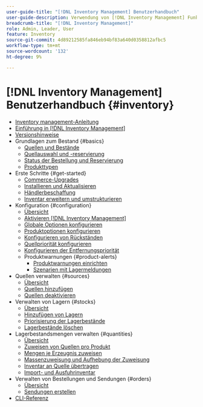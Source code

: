 ```yaml
---
user-guide-title: "[!DNL Inventory Management] Benutzerhandbuch"
user-guide-description: Verwendung von [!DNL Inventory Management] Funktionen zur Aufrechterhaltung der Verkaufsmengen und zur Abwicklung von Sendungen [!DNL Commerce] Bestellungen.
breadcrumb-title: "[!DNL Inventory Management]"
role: Admin, Leader, User
feature: Inventory
source-git-commit: 4d89212585fa846eb94bf83a640d0358812afbc5
workflow-type: tm+mt
source-wordcount: '132'
ht-degree: 9%

---
```



# [!DNL Inventory Management] Benutzerhandbuch {#inventory}

- [Inventory management-Anleitung](guide-overview.md)
- [Einführung in [!DNL Inventory Management]](introduction.md)
- [Versionshinweise](release-notes.md)
- Grundlagen zum Bestand {#basics}
   - [Quellen und Bestände](sources-stocks.md)
   - [Quellauswahl und -reservierung](selection-reservations.md)
   - [Status der Bestellung und Reservierung](order-status.md)
   - [Produkttypen](product-types.md)
- Erste Schritte {#get-started}
   - [Commerce-Upgrades](migrate.md)
   - [Installieren und Aktualisieren](install-update.md)
   - [Händlerbeschaffung](merchant-sourcing.md)
   - [Inventar erweitern und umstrukturieren](expand-restructure.md)
- Konfiguration {#configuration}
   - [Übersicht](configuration.md)
   - [Aktivieren [!DNL Inventory Management]](enable.md)
   - [Globale Optionen konfigurieren](global-options.md)
   - [Produktoptionen konfigurieren](product-options.md)
   - [Konfigurieren von Rückständen](backorders.md)
   - [Quellpriorität konfigurieren](source-priority-algorithm.md)
   - [Konfigurieren der Entfernungspriorität](distance-priority-algorithm.md)
   - Produktwarnungen {#product-alerts}
      - [Produktwarnungen einrichten](alert-setup.md)
      - [Szenarien mit Lagermeldungen](stock-messages.md)
- Quellen verwalten {#sources}
   - [Übersicht](sources-manage.md)
   - [Quellen hinzufügen](sources-add.md)
   - [Quellen deaktivieren](sources-disable.md)
- Verwalten von Lagern {#stocks}
   - [Übersicht](stocks-manage.md)
   - [Hinzufügen von Lagern](stocks-add.md)
   - [Priorisierung der Lagerbestände](stocks-prioritize-sources.md)
   - [Lagerbestände löschen](stocks-delete.md)
- Lagerbestandsmengen verwalten {#quantities}
   - [Übersicht](quantities-manage.md)
   - [Zuweisen von Quellen pro Produkt](sources-assign-per-product.md)
   - [Mengen je Erzeugnis zuweisen](quantities-assign-per-product.md)
   - [Massenzuweisung und Aufhebung der Zuweisung](bulk-assignment.md)
   - [Inventar an Quelle übertragen](inventory-transfer.md)
   - [Import- und Ausfuhrinventar](inventory-import-export.md)
- Verwalten von Bestellungen und Sendungen {#orders}
   - [Übersicht](shipments.md)
   - [Sendungen erstellen](shipments-create.md)
- [CLI-Referenz](cli.md)
